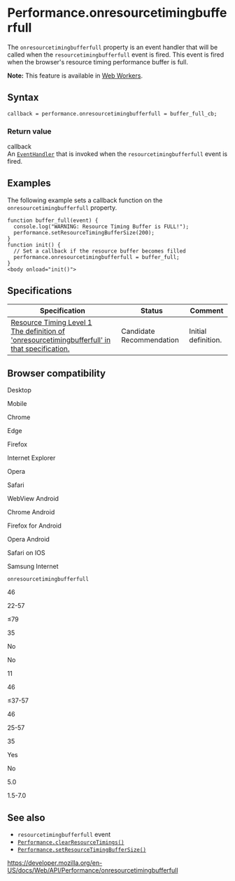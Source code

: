 Performance.onresourcetimingbufferfull
======================================

The `onresourcetimingbufferfull` property is an event handler that will be called when the `resourcetimingbufferfull` event is fired. This event is fired when the browser's resource timing performance buffer is full.

**Note:** This feature is available in [Web Workers](../web_workers_api).

Syntax
------

    callback = performance.onresourcetimingbufferfull = buffer_full_cb;

### Return value

callback  
An [`EventHandler`](https://developer.mozilla.org/en-US/docs/Web/Events/Event_handlers) that is invoked when the `resourcetimingbufferfull` event is fired.

Examples
--------

The following example sets a callback function on the `onresourcetimingbufferfull` property.

    function buffer_full(event) {
      console.log("WARNING: Resource Timing Buffer is FULL!");
      performance.setResourceTimingBufferSize(200);
    }
    function init() {
      // Set a callback if the resource buffer becomes filled
      performance.onresourcetimingbufferfull = buffer_full;
    }
    <body onload="init()">

Specifications
--------------

<table><thead><tr class="header"><th>Specification</th><th>Status</th><th>Comment</th></tr></thead><tbody><tr class="odd"><td><a href="https://www.w3.org/TR/resource-timing-1/#dom-performance-onresourcetimingbufferfull">Resource Timing Level 1<br />
<span class="small">The definition of 'onresourcetimingbufferfull' in that specification.</span></a></td><td><span class="spec-cr">Candidate Recommendation</span></td><td>Initial definition.</td></tr></tbody></table>

Browser compatibility
---------------------

Desktop

Mobile

Chrome

Edge

Firefox

Internet Explorer

Opera

Safari

WebView Android

Chrome Android

Firefox for Android

Opera Android

Safari on IOS

Samsung Internet

`onresourcetimingbufferfull`

46

22-57

≤79

35

No

No

11

46

≤37-57

46

25-57

35

Yes

No

5.0

1.5-7.0

See also
--------

-   `resourcetimingbufferfull` event
-   [`Performance.clearResourceTimings()`](clearresourcetimings)
-   [`Performance.setResourceTimingBufferSize()`](setresourcetimingbuffersize)

<a href="https://developer.mozilla.org/en-US/docs/Web/API/Performance/onresourcetimingbufferfull" class="_attribution-link">https://developer.mozilla.org/en-US/docs/Web/API/Performance/onresourcetimingbufferfull</a>
